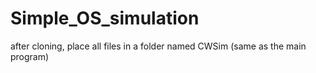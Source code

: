 # Simple_OS_simulation
after cloning, place all files in a folder named CWSim (same as the main program)
